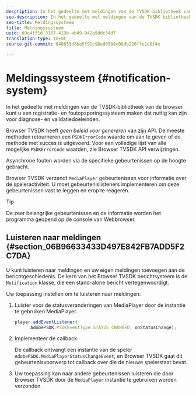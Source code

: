 ```yaml
---
description: In het gedeelte met meldingen van de TVSDK-bibliotheek van de browser kunt u een registratie- en foutopsporingssysteem maken dat nuttig kan zijn voor diagnose- en validatiedoeleinden.
seo-description: In het gedeelte met meldingen van de TVSDK-bibliotheek van de browser kunt u een registratie- en foutopsporingssysteem maken dat nuttig kan zijn voor diagnose- en validatiedoeleinden.
seo-title: Meldingssysteem
title: Meldingssysteem
uuid: 69c4ff1d-3167-413b-ab49-942a5ddc34d7
translation-type: tm+mt
source-git-commit: 040655d8ba5f91c98ed0584c08db226ffe1e0f4e

---
```



# Meldingssysteem {#notification-system}

In het gedeelte met meldingen van de TVSDK-bibliotheek van de browser kunt u een registratie- en foutopsporingssysteem maken dat nuttig kan zijn voor diagnose- en validatiedoeleinden.

<!--<a id="section_EC5DBE8DDA434B70A01FA2F3EF4618BD"></a>-->

Browser TVSDK heeft *geen beleid voor genereren* van zijn API. De meeste methoden retourneren een `PSDKErrorCode` waarde om aan te geven of de methode met succes is uitgevoerd. Voor een volledige lijst van alle mogelijke `PSDKErrorCode` waarden, zie Browser TVSDK API verwijzingen.

Asynchrone fouten worden via de specifieke gebeurtenissen op de hoogte gebracht.

Browser TVSDK verzendt `MediaPlayer` gebeurtenissen voor informatie over de speleractiviteit. U moet gebeurtenislisteners implementeren om deze gebeurtenissen vast te leggen en erop te reageren.

>[!TIP]
>
>De zeer belangrijke gebeurtenissen en de informatie worden het programma geopend op de console van Webbrowser.

## Luisteren naar meldingen {#section_06B96633433D497E842FB7ADD5F2C7DA}

U kunt luisteren naar meldingen en uw eigen meldingen toevoegen aan de berichtgeschiedenis. De kern van het Browser TVSDK berichtsysteem is de `Notification` klasse, die een stand-alone bericht vertegenwoordigt.

Uw toepassing instellen om te luisteren naar meldingen:

1. Luister voor de statusveranderingen van MediaPlayer door de instantie te gebruiken MediaPlayer.

   ```js
   player.addEventListener( 
         AdobePSDK.PSDKEventType.STATUS_CHANGED, onStatusChange);
   ```

1. Implementeer de callback.

   De callback ontvangt een instantie van de speler `AdobePSDK.MediaPlayerStatusChangeEvent`, en Browser TVSDK gaat dit gebeurtenisvoorwerp tot callback over die de nieuwe spelerstaat bevat.
1. Uw toepassing kan naar andere gebeurtenissen luisteren die door Browser TVSDK door de `MediaPlayer` instantie te gebruiken worden verzonden.

